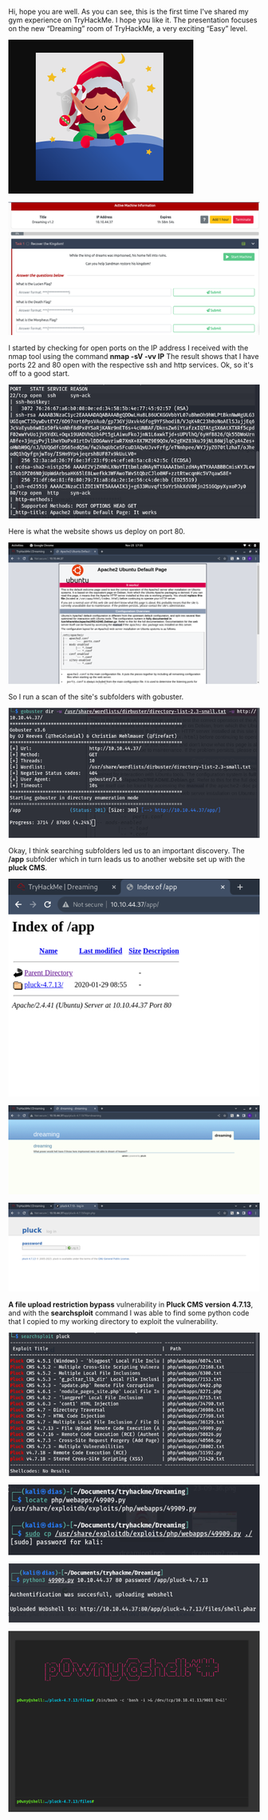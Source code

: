 Hi, hope you are well. As you can see, this is the first time I've shared my gym experience on TryHackMe. I hope you like it. The presentation focuses on the new “Dreaming” room of TryHackMe, a very exciting “Easy” level.

![Alt text](img/dreaming1.png)

![Alt text](img/dreaming2.png)

I started by checking for open ports on the IP address I received with the nmap tool using the command **nmap -sV -vv IP** 
The result shows that I have ports 22 and 80 open with the respective ssh and http services. Ok, so it's off to a good start.

![Alt text](img/dreaming3.png)

Here is what the website shows us deploy on port 80.

![Alt text](img/dreaming4.png)

So I run a scan of the site's subfolders with gobuster.

![Alt text](img/dreaming5.png)

Okay, I think searching subfolders led us to an important discovery. The **/app** subfolder which in turn leads us to another website set up with the **pluck CMS**.

![Alt text](img/dreaming6.png)

![Alt text](img/dreaming7.png)

![Alt text](img/dreaming8.png)

**A file upload restriction bypass** vulnerability in **Pluck CMS version 4.7.13**, and with the **searchsploit** command I was able to find some python code that I copied to my working directory to exploit the vulnerability.

![Alt text](img/dreaming9.png)

![Alt text](img/dreaming10.png)

![Alt text](img/dreaming11.png)

![Alt text](img/dreaming12.png)